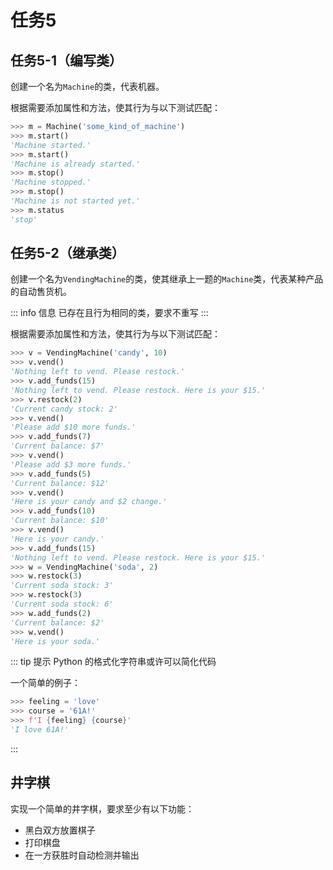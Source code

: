 # 任务5
## 任务5-1（编写类）
创建一个名为`Machine`的类，代表机器。

根据需要添加属性和方法，使其行为与以下测试匹配：

``` python
>>> m = Machine('some_kind_of_machine')
>>> m.start()
'Machine started.'
>>> m.start()
'Machine is already started.'
>>> m.stop()
'Machine stopped.'
>>> m.stop()
'Machine is not started yet.'
>>> m.status
'stop'
```

## 任务5-2（继承类）

创建一个名为`VendingMachine`的类，使其继承上一题的`Machine`类，代表某种产品的自动售货机。

::: info 信息
已存在且行为相同的类，要求不重写
:::

根据需要添加属性和方法，使其行为与以下测试匹配：

``` python
>>> v = VendingMachine('candy', 10)
>>> v.vend()
'Nothing left to vend. Please restock.'
>>> v.add_funds(15)
'Nothing left to vend. Please restock. Here is your $15.'
>>> v.restock(2)
'Current candy stock: 2'
>>> v.vend()
'Please add $10 more funds.'
>>> v.add_funds(7)
'Current balance: $7'
>>> v.vend()
'Please add $3 more funds.'
>>> v.add_funds(5)
'Current balance: $12'
>>> v.vend()
'Here is your candy and $2 change.'
>>> v.add_funds(10)
'Current balance: $10'
>>> v.vend()
'Here is your candy.'
>>> v.add_funds(15)
'Nothing left to vend. Please restock. Here is your $15.'
>>> w = VendingMachine('soda', 2)
>>> w.restock(3)
'Current soda stock: 3'
>>> w.restock(3)
'Current soda stock: 6'
>>> w.add_funds(2)
'Current balance: $2'
>>> w.vend()
'Here is your soda.'
```

::: tip 提示
Python 的格式化字符串或许可以简化代码

一个简单的例子：
``` python
>>> feeling = 'love'
>>> course = '61A!'
>>> f'I {feeling} {course}'
'I love 61A!'
```
:::

## 井字棋
实现一个简单的井字棋，要求至少有以下功能：

- 黑白双方放置棋子
- 打印棋盘
- 在一方获胜时自动检测并输出
